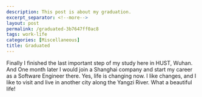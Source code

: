 ```yaml
---
description: This post is about my graduation.
excerpt_separator: <!--more-->
layout: post
permalink: /graduated-3b7647ff0ac8
tags: work-life
categories: [Miscellaneous]
title: Graduated
---
```

Finally I finished the last important step of my study here in HUST, Wuhan. And One month later I would join a Shanghai company and start my career as a Software Engineer there. Yes, life is changing now. I like changes, and I like to visit and live in another city along the Yangzi River. What a beautiful life!
<!--more-->
